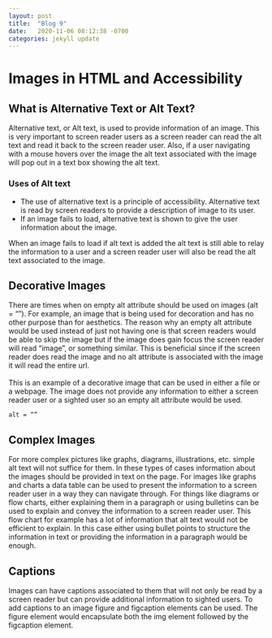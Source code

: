 ```yaml
---
layout: post
title:  "Blog 9"
date:   2020-11-06 08:12:38 -0700
categories: jekyll update
---
```


<h1>Images in HTML and Accessibility</h1>

<h2>What is Alternative Text or Alt Text?</h2>
<p>
Alternative text, or Alt text, is used to provide information of an image. This is very important to screen reader users as a screen reader can read the alt text and read it back to the screen reader user. Also, if a user navigating with a mouse hovers over the image the alt text associated with the image will pop out in a text box showing the alt text.
</p>
<h3>Uses of Alt text</h3>
<ul>
    <li>The use of alternative text is a principle of accessibility. Alternative text is read by screen readers to provide a description of image to its user.</li>
    <li>If an image fails to load, alternative text is shown to give the user information about the image.</li>
</ul>

<p>
When an image fails to load if alt text is added the alt text is still able to relay the information to a user and a screen reader user will also be read the alt text associated to the image.
</p>

<h2>Decorative Images</h2>
<p>
There are times when on empty alt attribute should be used on images (alt = “”). For example, an image that is being used for decoration and has no other purpose than for aesthetics. The reason why an empty alt attribute would be used instead of just not having one is that screen readers would be able to skip the image but if the image does gain focus the screen reader will read “image”, or something similar. This is beneficial since if the screen reader does read the image and no alt attribute is associated with the image it will read the entire url. 
<br><br>
This is an example of a decorative image that can be used in either a file or a webpage. The image does not provide any information to either a screen reader user or a sighted user so an empty alt attribute would be used.
</p>
<code>alt = “”</code>
 
<h2>Complex Images</h2>
<p>
For more complex pictures like graphs, diagrams, illustrations, etc. simple alt text will not suffice for them. In these types of cases information about the images should be provided in text on the page. For images like graphs and charts a data table can be used to present the information to a screen reader user in a way they can navigate through. For things like diagrams or flow charts, either explaining them in a paragraph or using bulletins can be used to explain and convey the information to a screen reader user.
This flow chart for example has a lot of information that alt text would not be efficient to explain. In this case either using bullet points to structure the information in text or providing the information in a paragraph would be enough.
</p>
 
<h2>Captions</h2>
<p>
Images can have captions associated to them that will not only be read by a screen reader but can provide additional information to sighted users. To add captions to an image figure and figcaption elements can be used. The figure element would encapsulate both the img element followed by the figcaption element.
</p>
